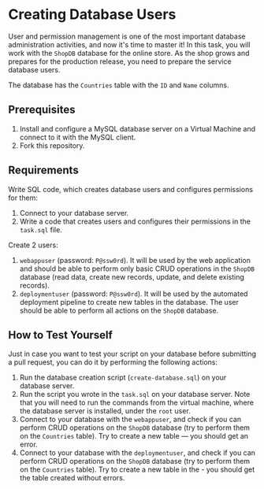# Creating Database Users

User and permission management is one of the most important database administration activities, and now it's time to master it! In this task, you will work with the `ShopDB` database for the online store. As the shop grows and prepares for the production release, you need to prepare the service database users. 

The database has the `Countries` table with the `ID` and `Name` columns. 

## Prerequisites

1. Install and configure a MySQL database server on a Virtual Machine and connect to it with the MySQL client.
2. Fork this repository.

## Requirements

Write SQL code, which creates database users and configures permissions for them:

1. Connect to your database server. 
2. Write a code that creates users and configures their permissions in the `task.sql` file. 

Create 2 users: 

1. `webappuser` (password: `P@ssw0rd`). It will be used by the web application and should be able to perform only basic CRUD operations in the `ShopDB` database (read data, create new records, update, and delete existing records).
2. `deploymentuser` (password: `P@ssw0rd`). It will be used by the automated deployment pipeline to create new tables in the database. The user should be able to perform all actions on the `ShopDB` database.

## How to Test Yourself

Just in case you want to test your script on your database before submitting a pull request, you can do it by performing the following actions: 

1. Run the database creation script (`create-database.sql`) on your database server. 
2. Run the script you wrote in the `task.sql` on your database server. Note that you will need to run the commands from the virtual machine, where the database server is installed, under the `root` user.   
3. Connect to your database with the `webappuser`, and check if you can perform CRUD operations on the `ShopDB` database (try to perform them on the `Countries` table). Try to create a new table —  you should get an error.  
4. Connect to your database with the `deploymentuser`, and check if you can perform CRUD operations on the `ShopDB` database (try to perform them on the `Countries` table). Try to create a new table in the  - you should get the table created without errors. 
